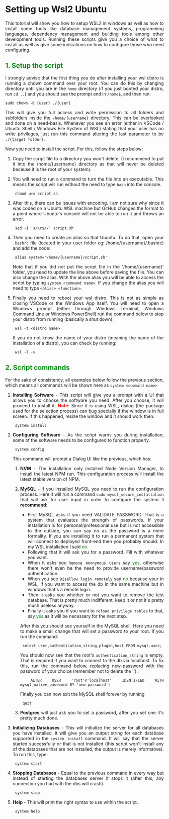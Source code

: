 # Setting up Wsl2 Ubuntu

<div style="text-align: justify; text-justify: inter-word;">

This tutorial will show you how to setup WSL2 in windows as well as how to install some tools like database management systems, programming languages, dependency management and building tools among other development tools. Running these scripts give you a choice of what to install as well as give some indications on how to configure those who need configuring.

## <span style="color: #028A0F">**1. Setup the script**</span>


I strongly advise that the first thing you do after installing your wsl distro is running a chown command over your root. You can do this by changing directory until you are in the `home` directory (if you just booted your distro, run `cd ..`) and you should see the prompt end in `/home$`, and then run:

    sudo chown -R {user} ./{user}

This will give you full access and write permission to all folders and subfolders inside the `/home/{username}` directory. This can be overlooked and done on a need-basis. Whenever you see an error (either in VSCode / Ubuntu Shell / Windows File System of WSL) stating that your user has no write privileges, just run this command altering the last parameter to be `./{target folder}`.

Now you need to install the script. For this, follow the steps below:

1) Copy the script file to a directory you won't delete. (I recommend to put it into the /home/{username} directory as that will never be deleted because it is the root of your system).

2) You will need to run a command to turn the file into an executable. This means the script will run without the need to type `bash` into the console.

        chmod u+x script.sh

3) After this, there can be issues with encoding. I am not sure why since it was coded on a Ubuntu WSL machine but GitHub changes the format to a point where Ubuntu's console will not be able to run it and throws an error. 

        sed -i 's/\r$//' script.sh

4) Then you need to create an alias so that Ubuntu. To do that, open your `.bashrc` file (located in your user folder eg: /home/{username}/.bashrc) and add the code:

        alias system='/home/{username}/script.sh'
        
    Note that if you did not put the script file in the '/home/{username}' folder, you need to update the line above before saving the file. You can also change the alias. With the above alias you will be able to access the script by typing `system <command name>`. If you change the alias you will need to type `<alias> <function>`.
    
5) Finally you need to reboot your wsl distro. This is not as simple as closing VSCode or the Windows App itself. You will need to open a Windows prompt (either through Windows Terminal, Windows Command Line or Windows PowerShell) run the command below to stop your distro from running (basically a shut down).

        wsl -t <distro name>

    If you do not know the name of your distro (meaning the name of the installation of a distro), you can check by running:

        wsl -l -v

## <span style="color: #028A0F">**2. Script commands**</span>

For the sake of consistency, all examples below follow the previous section, which means all commands will be shown here as `system <command name>`

1) <span style="font-weight:bold">Installing Software</span> - This script will give you a prompt with a UI that allows you to choose the software you need. After you choose, it will proceed to install it. <span style="color: red; font-weight:bold;">Note</span>: Since it is using WSL, dialog (the package used for the selection process) can bug specially if the window is in full screen. If this happened, resize the window and it should work then.
    
        system install
    
2) <span style="font-weight:bold">Configuring Software</span> - As the script warns you during installation, some of the software needs to be configured to function properly. 
    
        system config

    This command will prompt a Dialog UI like the previous, which has:
   
    1) <span style="font-weight:bold">NVM</span> - The installation only installed Node Version Manager, to install the latest NPM run. This configuration process will install the latest stable version of NPM.

    2) <span style="font-weight:bold">MySQL</span> - If you installed MySQL you need to run the configuration process. Here it will run a command `sudo mysql_secure_installation` that will ask for user input in order to configure the system. <span style="font-weight:bold">I recommend</span>:

        - First MySQL asks if you need VALIDATE PASSWORD. That is a system that evaluates the strength of passwords. If your installation is for personal/professional use but is not accessible to the outside, you can say no as the password is a mere formality. If you are installing it to run a permanent system that will connect to deployed front-end then you probably should. In my WSL installation I said<span style="color:green"> no.</span>
        - Following that it will ask you for a password. Fill with whatever you want.
        - When it asks you `Remove Anonymous Users` say <span style="color:green">yes</span>, otherwise there won't even be the need to provide username/password authentication.
        - When you see `Disallow login remotely` say <span style="color:green">no</span> because your in WSL, if you want to access the db in the same machine but in windows that's a remote login.
        - Then it asks you whether or not you want to remove the test database. That is pretty much indifferent, keep it or not it's pretty much useless anyway.
        - Finally it asks you if you want to `reload privilege tables` to that, say <span style="color:green">yes</span> as it will be necessary for the next step.

        After this you should see yourself in the MySQL shell. Here you need to make a small change that will set a password to your root. If you run the command:

            select user,authentication_string,plugin,host FROM mysql.user;

        You should now see that the root's `authentication_string` is empty. That is required if you want to connect to the db via localhost. To fix this, run the command below, replacing new-password with the password of your choice (remember not to delete the '').

            ALTER USER 'root'@'localhost' IDENTIFIED WITH mysql_native_password BY 'new-password';
        
        Finally you can now exit the MySQL shell forever by running 

            quit

    3) <span style="font-weight:bold">Postgres</span> will just ask you to set a password, after you set one it's pretty much done.

3) <span style="font-weight:bold">Initializing Databases</span> - This will initialize the server for all databases you have installed. It will give you an output string for each database supported in the `system install` command. It will say that the server started successfully or that is not installed (this script won't install any of the databases that are not installed, the output is merely informative). To run this, type:

        system start

4) <span style="font-weight:bold">Stopping Databases</span> - Equal to the previous command in every way but instead of starting the databases server it stops it (after this, any connection you had with the dbs will crash).

        system stop

5) <span style="font-weight:bold">Help</span> - This will print the right syntax to use within the script.

        system help
</div>
